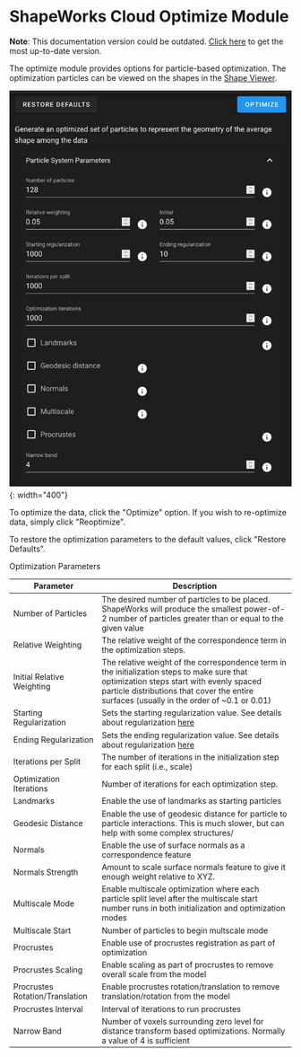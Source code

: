 # ShapeWorks Cloud Optimize Module

**Note**: This documentation version could be outdated. [Click here](http://sciinstitute.github.io/ShapeWorks/dev/cloud/cloud-optimize-module.html) to get the most up-to-date version.

The optimize module provides options for particle-based optimization. The optimization particles can be viewed on the shapes in the [Shape Viewer](cloud-shape-viewer.md).

![ShapeWorks Cloud Optimize Module](../img/cloud/optimize_module.png){: width="400"}

To optimize the data, click the "Optimize" option. If you wish to re-optimize data, simply click "Reoptimize".

To restore the optimization parameters to the default values, click "Restore Defaults".

Optimization Parameters

| Parameter | Description |
| --- | ----------- |
| Number of Particles | The desired number of particles to be placed. ShapeWorks will produce the smallest power-of-2 number of particles greater than or equal to the given value |
| Relative Weighting | The relative weight of the correspondence term in the optimization steps. |
| Initial Relative Weighting | The relative weight of the correspondence term in the initialization steps to make sure that optimization steps start with evenly spaced particle distributions that cover the entire surfaces (usually in the order of ~0.1 or 0.01) |
| Starting Regularization | Sets the starting regularization value.  See details about regularization [here](../workflow/optimize.md#starting-and-ending-regularization) |
| Ending Regularization | Sets the ending regularization value. See details about regularization [here](../workflow/optimize.md#starting-and-ending-regularization)  |
| Iterations per Split | The number of iterations in the initialization step for each split (i.e., scale) |
| Optimization Iterations | Number of iterations for each optimization step. |
| Landmarks | Enable the use of landmarks as starting particles |
| Geodesic Distance | Enable the use of geodesic distance for particle to particle interactions.  This is much slower, but can help with some complex structures/ |
| Normals | Enable the use of surface normals as a correspondence feature |
| Normals Strength | Amount to scale surface normals feature to give it enough weight relative to XYZ. |
| Multiscale Mode | Enable multiscale optimization where each particle split level after the multiscale start number runs in both initialization and optimization modes |
| Multiscale Start | Number of particles to begin multscale mode |
| Procrustes | Enable use of procrustes registration as part of optimization |
| Procrustes Scaling | Enable scaling as part of procrustes to remove overall scale from the model |
| Procrustes Rotation/Translation| Enable procrustes rotation/translation to remove translation/rotation from the model |
| Procrustes Interval | Interval of iterations to run procrustes |
| Narrow Band | Number of voxels surrounding zero level for distance transform based optimizations.  Normally a value of 4 is sufficient |
